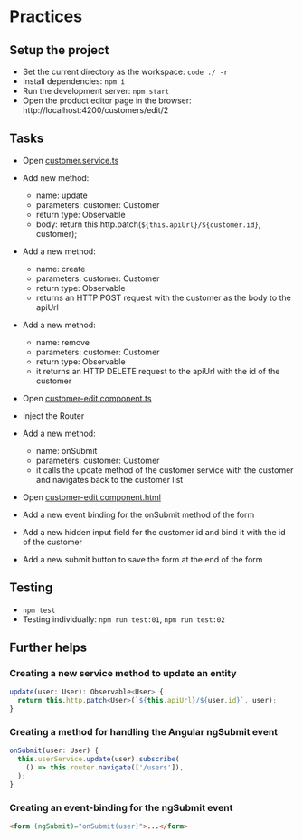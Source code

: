 # Practices

## Setup the project
- Set the current directory as the workspace: `code ./ -r`
- Install dependencies: `npm i`
- Run the development server: `npm start`
- Open the product editor page in the browser: http://localhost:4200/customers/edit/2

## Tasks
- Open [customer.service.ts](src/app/service/customer.service.ts) 
- Add new method:
  - name: update
  - parameters: customer: Customer
  - return type: Observable<Customer>
  - body: return this.http.patch<Customer>(`${this.apiUrl}/${customer.id}`, customer);
- Add a new method:
  - name: create
  - parameters: customer: Customer
  - return type: Observable<Customer>
  - returns an HTTP POST request with the customer as the body to the apiUrl
- Add a new method:
  - name: remove
  - parameters: customer: Customer
  - return type: Observable<Customer>
  - it returns an HTTP DELETE request to the apiUrl with the id of the customer

- Open [customer-edit.component.ts](src/app/page/customer-edit/customer-edit.component.ts)
- Inject the Router
- Add a new method:
  - name: onSubmit
  - parameters: customer: Customer
  - it calls the update method of the customer service with the customer 
  and navigates back to the customer list

- Open [customer-edit.component.html](src/app/page/customer-edit/customer-edit.component.html)
- Add a new event binding for the onSubmit method of the form
- Add a new hidden input field for the customer id and bind it with the id of the customer
- Add a new submit button to save the form at the end of the form


## Testing
- `npm test`
- Testing individually: `npm run test:01`, `npm run test:02`

## Further helps

### Creating a new service method to update an entity
```typescript
update(user: User): Observable<User> {
  return this.http.patch<User>(`${this.apiUrl}/${user.id}`, user);
}
```

### Creating a method for handling the Angular ngSubmit event
```typescript
onSubmit(user: User) {
  this.userService.update(user).subscribe(
    () => this.router.navigate(['/users']),
  );
}
```

### Creating an event-binding for the ngSubmit event
```html
<form (ngSubmit)="onSubmit(user)">...</form>
```
